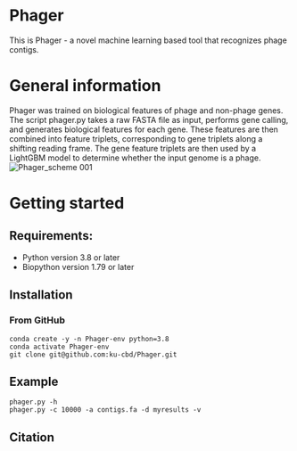 # Phager

This is Phager - a novel machine learning based tool that recognizes phage contigs. 

# General information

Phager was trained on biological features of phage and non-phage genes. The script phager.py takes a raw FASTA file as input, performs gene calling, and generates biological features for each gene. These features are then combined into feature triplets, corresponding to gene triplets along a shifting reading frame. The gene feature triplets are then used by a LightGBM model to determine whether the input genome is a phage.
![Phager_scheme  001](https://github.com/user-attachments/assets/85381369-d621-45f6-b9d4-678c86db1f62)


# Getting started 
## Requirements: 

- Python version 3.8 or later
- Biopython version 1.79 or later

## Installation 
### From GitHub

```
conda create -y -n Phager-env python=3.8 
conda activate Phager-env 
git clone git@github.com:ku-cbd/Phager.git 
```

## Example

```
phager.py -h
phager.py -c 10000 -a contigs.fa -d myresults -v
```

## Citation
